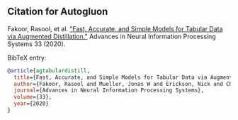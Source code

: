 ## Citation for Autogluon

Fakoor, Rasool, et al. ["Fast, Accurate, and Simple Models for Tabular Data via Augmented Distillation."](https://proceedings.neurips.cc/paper/2020/hash/62d75fb2e3075506e8837d8f55021ab1-Abstract.html) Advances in Neural Information Processing Systems 33 (2020).

BibTeX entry:

```bibtex
@article{agtabulardistill,
  title={Fast, Accurate, and Simple Models for Tabular Data via Augmented Distillation},
  author={Fakoor, Rasool and Mueller, Jonas W and Erickson, Nick and Chaudhari, Pratik and Smola, Alexander J},
  journal={Advances in Neural Information Processing Systems},
  volume={33},
  year={2020}
}
```